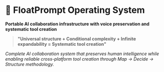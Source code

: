 # 🎯 FloatPrompt Operating System

**Portable AI collaboration infrastructure with voice preservation and systematic tool creation**

> **"Universal structure + Conditional complexity + Infinite expandability = Systematic tool creation"**
 
*Complete AI collaboration system that preserves human intelligence while enabling reliable cross-platform tool creation through Map → Decide → Structure methodology.* 